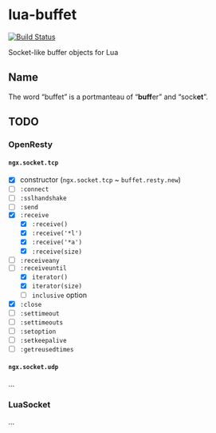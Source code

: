 # lua-buffet

[![Build Status](https://img.shields.io/travis/un-def/lua-buffet.svg?style=flat-square)](https://travis-ci.org/un-def/lua-buffet)

Socket-like buffer objects for Lua

## Name

The word “buffet” is a portmanteau of “**buff**er” and “sock**et**”.

## TODO

### OpenResty

#### `ngx.socket.tcp`

  * [x] constructor (`ngx.socket.tcp` ~ `buffet.resty.new`)
  * [ ] `:connect`
  * [ ] `:sslhandshake`
  * [ ] `:send`
  * [x] `:receive`
    * [x] `:receive()`
    * [x] `:receive('*l')`
    * [x] `:receive('*a')`
    * [x] `:receive(size)`
  * [ ] `:receiveany`
  * [ ] `:receiveuntil`
    * [x] `iterator()`
    * [x] `iterator(size)`
    * [ ] `inclusive` option
  * [x] `:close`
  * [ ] `:settimeout`
  * [ ] `:settimeouts`
  * [ ] `:setoption`
  * [ ] `:setkeepalive`
  * [ ] `:getreusedtimes`

#### `ngx.socket.udp`

...

### LuaSocket

...
